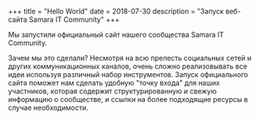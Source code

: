 +++
title = "Hello World"
date = 2018-07-30
description = "Запуск веб-сайта Samara IT Community"
+++

Мы запустили официальный сайт нашего сообщества Samara IT Community.

<!-- more -->

Зачем мы это сделали? Несмотря на всю прелесть социальных сетей и других коммуникационных каналов,
очень сложно реализовывать все идеи используя различный набор инструментов. 
Запуск официального сайта поможет нам сделать удобную "точку входа" для наших участников, которая содержит структурированную
 и свежую информацию о сообществе, и ссылки на более подходящие ресурсы в случае необходимости. 
